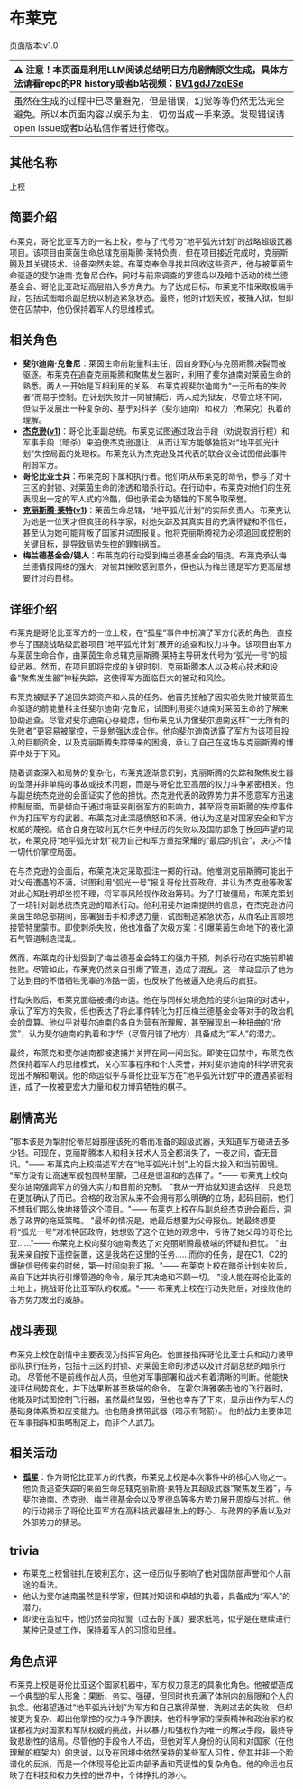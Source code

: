 # 布莱克
页面版本:v1.0
 

| :warning: 注意！本页面是利用LLM阅读总结明日方舟剧情原文生成，具体方法请看repo的PR history或者b站视频：[BV1gdJ7zqESe](https://www.bilibili.com/video/BV1gdJ7zqESe/)         |
|:----------------------------|
| 虽然在生成的过程中已尽量避免，但是错误，幻觉等等仍然无法完全避免。所以本页面内容以娱乐为主，切勿当成一手来源。发现错误请open issue或者b站私信作者进行修改。|



## 其他名称
上校
## 简要介绍
布莱克，哥伦比亚军方的一名上校，参与了代号为“地平弧光计划”的战略超级武器项目。该项目由莱茵生命总辖克丽斯腾·莱特负责，但在项目接近完成时，克丽斯腾及其关键技术、设备突然失踪。布莱克奉命寻找并回收这些资产，他与被莱茵生命驱逐的斐尔迪南·克鲁尼合作，同时与前来调查的罗德岛以及暗中活动的梅兰德基金会、哥伦比亚政坛高层陷入多方角力。为了达成目标，布莱克不惜采取极端手段，包括试图暗杀副总统以制造紧急状态。最终，他的计划失败，被捕入狱，但即使在囚禁中，他仍保持着军人的思维模式。
## 相关角色
-   **斐尔迪南·克鲁尼**：莱茵生命前能量科主任，因自身野心与克丽斯腾决裂而被驱逐。布莱克在追查克丽斯腾和聚焦发生器时，利用了斐尔迪南对莱茵生命的熟悉。两人一开始是互相利用的关系，布莱克视斐尔迪南为“一无所有的失败者”而易于控制。在计划失败并一同被捕后，两人成为狱友，尽管立场不同，但似乎发展出一种复杂的、基于对科学（斐尔迪南）和权力（布莱克）执着的理解。
-   **[杰克逊](../char_v3/extended_char_jie_ke_xun.md)([v1](extended_char_jie_ke_xun.md))**：哥伦比亚副总统。布莱克试图通过政治手段（劝说取消行程）和军事手段（暗杀）来迫使杰克逊退让，从而让军方能够独揽对“地平弧光计划”失控局面的处理权。布莱克认为杰克逊及其代表的联合议会试图借此事件削弱军方。
-   **哥伦比亚士兵**：布莱克的下属和执行者。他们听从布莱克的命令，参与了对十三区的封锁、对莱茵生命的渗透和暗杀行动。在行动中，布莱克对他们的生死表现出一定的军人式的冷酷，但也承诺会为牺牲的下属争取荣誉。
-   **[克丽斯腾·莱特](../char_v3/extended_char_336509.md)([v1](extended_char_336509.md))**：莱茵生命总辖，“地平弧光计划”的实际负责人。布莱克认为她是一位天才但疯狂的科学家，对她失踪及其真实目的充满怀疑和不信任，甚至认为她可能背叛了国家并试图报复。他将克丽斯腾视为必须追回或控制的关键目标，是导致局势失控的罪魁祸首。
-   **梅兰德基金会/锡人**：布莱克的行动受到梅兰德基金会的阻挠。布莱克承认梅兰德情报网络的强大，对被其挫败感到意外，但也认为梅兰德是军方更高层想要针对的目标。
## 详细介绍
布莱克是哥伦比亚军方的一位上校，在“孤星”事件中扮演了军方代表的角色，直接参与了围绕战略级武器项目“地平弧光计划”展开的追查和权力斗争。该项目由军方与莱茵生命合作，由莱茵生命总辖克丽斯腾·莱特主导研发代号为“弧光一号”的超级武器。然而，在项目即将完成的关键时刻，克丽斯腾本人以及核心技术和设备“聚焦发生器”神秘失踪，这使得军方面临巨大的被动和风险。

布莱克被赋予了追回失踪资产和人员的任务。他首先接触了因实验失败并被莱茵生命驱逐的前能量科主任斐尔迪南·克鲁尼，试图利用斐尔迪南对莱茵生命的了解来协助追查。尽管对斐尔迪南心存疑虑，但布莱克认为像斐尔迪南这样“一无所有的失败者”更容易被掌控，于是勉强达成合作。他向斐尔迪南透露了军方为该项目投入的巨额资金，以及克丽斯腾失踪带来的困境，承认了自己在这场与克丽斯腾的博弈中处于下风。

随着调查深入和局势的复杂化，布莱克逐渐意识到，克丽斯腾的失踪和聚焦发生器的坠落并非单纯的事故或技术问题，而是与哥伦比亚高层的权力斗争紧密相关。他与副总统杰克逊的会面证实了他的担忧。杰克逊代表的政界势力并不愿意军方迅速控制局面，而是倾向于通过拖延来削弱军方的影响力，甚至将克丽斯腾的失控事件作为打压军方的武器。布莱克对此深感愤怒和不满，他认为这是对国家安全和军方权威的蔑视。结合自身在玻利瓦尔任务中经历的失败以及国防部急于挽回声望的现状，布莱克将“地平弧光计划”视为自己和军方重拾荣耀的“最后的机会”，决心不惜一切代价掌控局面。

在与杰克逊的会面后，布莱克决定采取孤注一掷的行动。他推测克丽斯腾可能出于对父母遭遇的不满，试图利用“弧光一号”报复哥伦比亚政府，并认为杰克逊等政客对此心知肚明却坐视不理，将军事风险视作政治筹码。为了打破僵局，布莱克策划了一场针对副总统杰克逊的暗杀行动。他利用斐尔迪南提供的信息，在杰克逊访问莱茵生命总部期间，部署狙击手和渗透力量，试图制造紧急状态，从而名正言顺地接管特里蒙市。即使刺杀失败，他也准备了次级方案：引爆莱茵生命地下的液化源石气管道制造混乱。

然而，布莱克的计划受到了梅兰德基金会特工的强力干预，刺杀行动在实施前即被挫败。尽管如此，布莱克仍然亲自引爆了管道，造成了混乱。这一举动显示了他为了达到目的不惜牺牲无辜的冷酷一面，也反映了他被逼入绝境后的疯狂。

行动失败后，布莱克面临被捕的命运。他在与同样处境危险的斐尔迪南的对话中，承认了军方的失败，但也表达了将此事件转化为打压梅兰德基金会等对手的政治机会的盘算。他似乎对斐尔迪南的各自为营有所理解，甚至展现出一种扭曲的“欣赏”，认为斐尔迪南的执着和才华（尽管用错了地方）具备成为“军人”的潜力。

最终，布莱克和斐尔迪南都被逮捕并关押在同一间监狱。即使在囚禁中，布莱克依然保持着军人的思维模式，关心军事程序和个人荣誉，并对斐尔迪南的科学研究表现出不解和嘲讽。他的命运似乎与哥伦比亚军方在“地平弧光计划”中的遭遇紧密相连，成了一枚被更宏大力量和权力博弈牺牲的棋子。
## 剧情高光
"那本该是为掣肘伦蒂尼姆那座该死的塔而准备的超级武器，天知道军方砸进去多少钱。可现在，克丽斯腾本人和相关技术人员全都消失了，一夜之间，杳无音讯。"—— 布莱克向上校描述军方在“地平弧光计划”上的巨大投入和当前困境。
"军方没有让高速军舰包围特里蒙，已经是很温和的选择了。"—— 布莱克上校向斐尔迪南强调军方的强大实力和目前的克制。
"我从一开始就知道会这样，只是现在更加确认了而已。合格的政治家从来不会拥有那么明确的立场，起码目前，他们不想我们那么快地接管这个项目。"—— 布莱克上校在与副总统杰克逊会面后，洞悉了政界的拖延策略。
"最坏的情况是，她最后想要为父母报仇。她最终想要将“弧光一号”对准特区政府，她想毁了这个在她的观念中，亏待了她父母的哥伦比亚......"—— 布莱克上校向斐尔迪南表达了对克丽斯腾最极端的怀疑和担忧。
"由我来亲自按下遥控装置，这是我站在这里的任务......而你的任务，是在C1、C2的爆破信号传来的时候，第一时间向我汇报。"—— 布莱克上校在暗杀计划失败后，亲自下达并执行引爆管道的命令，展示其决绝和不顾一切。
"没人能在哥伦比亚的土地上，挑战哥伦比亚军队的权威。"—— 布莱克上校在行动失败后，对挫败他的各方势力发出的威胁。
## 战斗表现
布莱克上校在剧情中主要表现为指挥官角色。他直接指挥哥伦比亚士兵和动力装甲部队执行任务，包括十三区的封锁、对莱茵生命的渗透以及针对副总统的暗杀行动。
尽管他不是前线作战人员，但他对军事部署和战术有着清晰的判断。他能快速评估局势变化，并下达果断甚至极端的命令。
在霍尔海雅袭击他的飞行器时，他能及时试图控制飞行器，虽然最终坠毁，但他也幸存了下来，显示出作为军人的基础身体素质和应变能力。他也随身携带武器（暗示有弩箭）。
他的战力主要体现在军事指挥和策略制定上，而非个人武力。
## 相关活动
-   **[孤星](../stories/act25side.md)**：作为哥伦比亚军方的代表，布莱克上校是本次事件中的核心人物之一。他负责追查失踪的莱茵生命总辖克丽斯腾·莱特及其超级武器“聚焦发生器”，与斐尔迪南、杰克逊、梅兰德基金会以及罗德岛等多方势力展开周旋与对抗。他的行动揭示了哥伦比亚军方在高科技武器研发上的野心、与政界的矛盾以及对外部势力的猜忌。
## trivia
- 布莱克上校曾驻扎在玻利瓦尔，这一经历似乎影响了他对国防部声誉和个人前途的看法。
- 他认为斐尔迪南虽然是科学家，但其对知识和卓越的执着，具备成为“军人”的潜力。
- 即使在监狱中，他仍然会向狱警（过去的下属）要求纸笔，似乎是在继续进行某种记录或工作，保持着军人的习惯和思维。
## 角色点评
布莱克上校是哥伦比亚这个国家机器中，军方权力意志的具象化角色。他被塑造成一个典型的军人形象：果断、务实、强硬，但同时也充满了体制内的局限和个人的执念。他渴望通过“地平弧光计划”为军方和自己赢得荣誉，洗刷过去的失败，但却被更为复杂、超出他掌控的权力斗争所裹挟。他将科学家的探索精神和政治家的权谋都视为对国家和军队权威的挑战，并以暴力和强权作为唯一的解决手段，最终导致悲剧性的结局。尽管他的手段令人不齿，但他对军人身份的认同和对国家（在他理解的框架内）的忠诚，以及在困境中依然保持的某些军人习性，使其并非一个脸谱化的反派，而是一个体现哥伦比亚内部矛盾和荒诞性的复杂角色。他的命运也反映了在科技和权力失控的世界中，个体挣扎的渺小。